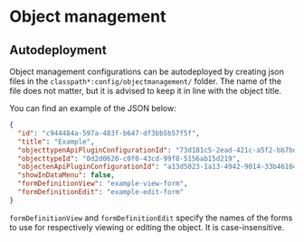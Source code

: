 # Object management

## Autodeployment

Object management configurations can be autodeployed by creating json files in the `classpath*:config/objectmanagement/` folder. The name of the file does not matter, but it is advised to keep it in line with the object title.

You can find an example of the JSON below:

```json
{
  "id": "c944484a-597a-483f-b647-df3bb5b57f5f",
  "title": "Example",
  "objecttypenApiPluginConfigurationId": "73d181c5-2ead-421c-a5f2-bb7bd455e922",
  "objecttypeId": "0d2d0620-c0f0-43cd-99f8-5156ab15d219",
  "objectenApiPluginConfigurationId": "a13d5023-1a13-4942-9014-33b46104fb5e",
  "showInDataMenu": false,
  "formDefinitionView": "example-view-form",
  "formDefinitionEdit": "example-edit-form"
}
```

`formDefinitionView` and `formDefinitionEdit` specify the names of the forms to use for respectively viewing or editing the object. It is case-insensitive.
